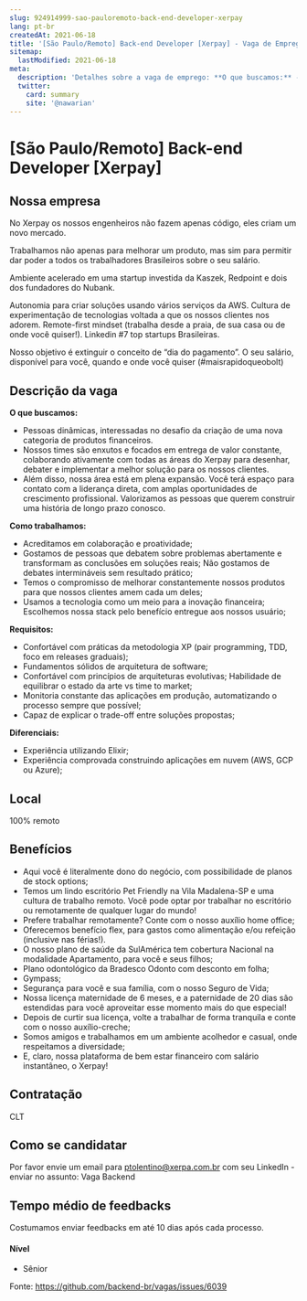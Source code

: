 ```yaml
---
slug: 924914999-sao-pauloremoto-back-end-developer-xerpay
lang: pt-br
createdAt: 2021-06-18
title: '[São Paulo/Remoto] Back-end Developer [Xerpay] - Vaga de Emprego'
sitemap:
  lastModified: 2021-06-18
meta:
  description: 'Detalhes sobre a vaga de emprego: **O que buscamos:** - Pessoas dinâmicas, interessadas no desafio da criação de uma nova categoria de produtos financeiros. - Nossos times são enxutos e focados em entrega de valor constante, colaborando ativamente com todas as áreas do Xerpay para desenhar, debater e implementar a melhor solução para os nossos clientes. - Além disso, nossa área está em plena expansão. Você terá espaço para contato com a liderança direta, com amplas oportunidades de crescimento profissional. Valorizamos as pessoas que querem construir uma história de longo prazo conosco. **Como trabalhamos:** - Acreditamos em colaboração e proatividade; - Gostamos de pessoas que debatem sobre problemas abertamente e transformam as conclusões em soluções reais; Não gostamos de debates intermináveis sem resultado prático; - Temos o compromisso de melhorar constantemente nossos produtos para que nossos clientes amem cada um deles; - Usamos a tecnologia como um meio para a inovação financeira; Escolhemos nossa stack pelo benefício entregue aos nossos usuário; **Requisitos:** - Confortável com práticas da metodologia XP (pair programming, TDD, foco em releases graduais); - Fundamentos sólidos de arquitetura de software; - Confortável com princípios de arquiteturas evolutivas; Habilidade de equilibrar o estado da arte vs time to market; - Monitoria constante das aplicações em produção, automatizando o processo sempre que possível; - Capaz de explicar o trade-off entre soluções propostas; **Diferenciais:** - Experiência utilizando Elixir; - Experiência comprovada construindo aplicações em nuvem (AWS, GCP ou Azure);'
  twitter:
    card: summary
    site: '@nawarian'
---
```


# [São Paulo/Remoto] Back-end Developer [Xerpay]

## Nossa empresa

No Xerpay os nossos engenheiros não fazem apenas código, eles criam um novo mercado.

Trabalhamos não apenas para melhorar um produto, mas sim para permitir dar poder a todos os trabalhadores Brasileiros sobre o seu salário.

Ambiente acelerado em uma startup investida da Kaszek, Redpoint e dois dos fundadores do Nubank.

Autonomia para criar soluções usando vários serviços da AWS. Cultura de experimentação de tecnologias voltada a que os nossos clientes nos adorem. Remote-first mindset (trabalha desde a praia, de sua casa ou de onde você quiser!). Linkedin #7 top startups Brasileiras.

Nosso objetivo é extinguir o conceito de “dia do pagamento”. O seu salário, disponível para você, quando e onde você quiser (#maisrapidoqueobolt)

## Descrição da vaga

**O que buscamos:**
- Pessoas dinâmicas, interessadas no desafio da criação de uma nova categoria de produtos financeiros. 
- Nossos times são enxutos e focados em entrega de valor constante, colaborando ativamente com todas as áreas do Xerpay para desenhar, debater e implementar a melhor solução para os nossos clientes.
- Além disso, nossa área está em plena expansão. Você terá espaço para contato com a liderança direta, com amplas oportunidades de crescimento profissional. Valorizamos as pessoas que querem construir uma história de longo prazo conosco.

**Como trabalhamos:**
- Acreditamos em colaboração e proatividade; 
- Gostamos de pessoas que debatem sobre problemas abertamente e transformam as conclusões em soluções reais; Não gostamos de debates intermináveis sem resultado prático; 
- Temos o compromisso de melhorar constantemente nossos produtos para que nossos clientes amem cada um deles;
- Usamos a tecnologia como um meio para a inovação financeira; Escolhemos nossa stack pelo benefício entregue aos nossos usuário;

**Requisitos:**
- Confortável com práticas da metodologia XP (pair programming, TDD, foco em releases graduais);
- Fundamentos sólidos de arquitetura de software;
- Confortável com princípios de arquiteturas evolutivas; Habilidade de equilibrar o estado da arte vs time to market;
- Monitoria constante das aplicações em produção, automatizando o processo sempre que possível;
- Capaz de explicar o trade-off entre soluções propostas;

**Diferenciais:**
- Experiência utilizando Elixir;
- Experiência comprovada construindo aplicações em nuvem (AWS, GCP ou Azure);

## Local

100% remoto

## Benefícios

- Aqui você é literalmente dono do negócio, com possibilidade de planos de stock options;
- Temos um lindo escritório Pet Friendly na Vila Madalena-SP e uma cultura de trabalho remoto. Você pode optar por trabalhar no escritório ou remotamente de qualquer lugar do mundo!
- Prefere trabalhar remotamente? Conte com o nosso auxílio home office;
- Oferecemos benefício flex, para gastos como alimentação e/ou refeição (inclusive nas férias!).
- O nosso plano de saúde da SulAmérica tem cobertura Nacional na modalidade Apartamento, para você e seus filhos;
- Plano odontológico da Bradesco Odonto com desconto em folha;
- Gympass;
- Segurança para você e sua família, com o nosso Seguro de Vida;
- Nossa licença maternidade de 6 meses, e a paternidade de 20 dias são estendidas para você aproveitar esse momento mais do que especial! 
- Depois de curtir sua licença, volte a trabalhar de forma tranquila e conte com o nosso auxílio-creche;
- Somos amigos e trabalhamos em um ambiente acolhedor e casual, onde respeitamos a diversidade;
- E, claro, nossa plataforma de bem estar financeiro com salário instantâneo, o Xerpay!


## Contratação

CLT

## Como se candidatar

Por favor envie um email para ptolentino@xerpa.com.br com seu LinkedIn - enviar no assunto: Vaga Backend

## Tempo médio de feedbacks

Costumamos enviar feedbacks em até 10 dias após cada processo.

#### Nível
- Sênior

Fonte: https://github.com/backend-br/vagas/issues/6039